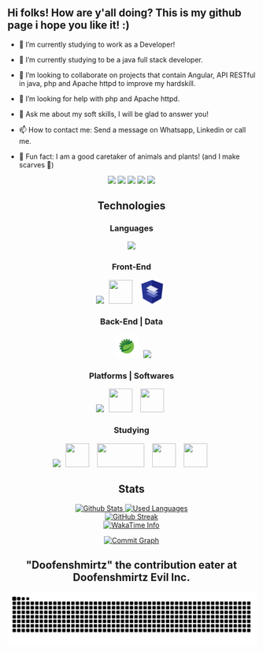 <html>

<body>

 <section>
  <h2>Hi folks! How are y'all doing? This is my github page i hope you like it! :)</h2>
  <ul>
   <li>
    <p>🔭 I’m currently studying to work as a Developer!</p>
   </li>
   <li>
    <p>🌱 I’m currently studying to be a java full stack developer.</p>
   </li>
   <li>
    <p>👯 I’m looking to collaborate on projects that contain Angular, API RESTful in java, php and Apache httpd to improve my hardskill.
    </p>
   </li>
   <li>
    <p>🤔 I’m looking for help with php and Apache httpd.</p>
   </li>
   <li>
    <p>💬 Ask me about my soft skills, I will be glad to answer you!</p>
   </li>
   <li>
    <p>📫 How to contact me: Send a message on Whatsapp, Linkedin or call me.</p>
   </li>
   <li>
    <p>🌾 Fun fact: I am a good caretaker of animals and plants! (and I make scarves 🧣)</p>
   </li>
  </ul>

  <div align="center">
   <a href="https://sinapse.lol/~/whatsapp" target="_blank"><img
     src="https://img.shields.io/badge/WhatsApp-25D366?style=for-the-badge&logo=whatsapp&logoColor=white"
     target="_blank"></a>
   <a href="https://sinapse.lol/~/discord" target="_blank"><img
     src="https://img.shields.io/badge/Discord-7289DA?style=for-the-badge&logo=discord&logoColor=white"
     target="_blank"></a>
   <a href="mailto:Pedro.henrique.contato369@gmail.com"><img
     src="https://img.shields.io/badge/-Gmail-%23333?style=for-the-badge&logo=gmail&logoColor=white"
     target="_blank"></a>
   <a href="https://sinapse.lol/~/linkedin" target="_blank"><img
     src="https://img.shields.io/badge/-LinkedIn-%230077B5?style=for-the-badge&logo=linkedin&logoColor=white"
     target="_blank"></a>
      <a href="https://sinapse.lol/~/wakatime" target="_blank"><img
     src="https://img.shields.io/badge/-Wakatime-white?style=for-the-badge&logo=wakatime&logoColor=black"
     target="_blank"></a>
  </div>

 </section>

 <section align="center">
  <h2> Technologies </h2>

  <section>
   <h3>Languages</h3>
   <img src="https://skillicons.dev/icons?i=html,css,scss,js,ts,java,php,python" />
  </section>

  <section>
   <h3>Front-End</h3>
   <img src="https://skillicons.dev/icons?i=angular,bootstrap" />
   <img style="width: 48px; height: 48px; margin: 0 6px 0 6px;"
    src="https://github.com/ng-bootstrap/ng-bootstrap/blob/master/demo/src/public/img/ngb-logo.svg" />
   <img style="width: 48px; height: 48px; margin: 0 6px 0 6px;"
    src="https://github.com/angular-material-extensions/select-icon/blob/master/assets/angular-material-extensions-logo.png" />
  </section>

  <section>
   <h3>Back-End | Data</h3>
   <img style="width: 48px; height: 48px; margin: 0 6px 0 6px;"
    src="https://github.com/pedroHenrique57/pedroHenrique57/blob/main/assets/img/Spring%20Tools%20Suit%20Logo%20NBG.png" />
   <img src="https://skillicons.dev/icons?i=spring,maven,mysql,postgresql" />
  </section>

  <section>
   <h3>Platforms | Softwares</h3>
   <img src="https://skillicons.dev/icons?i=git,github,firebase,vscode,idea" />
   <img style="width: 48px; height: 48px; margin: 0 6px 0 6px;"
    src="https://cdn.freebiesupply.com/logos/large/2x/eclipse-11-logo-png-transparent.png">
   <img style="width: 48px; height: 48px; margin: 0 6px 0 6px;"
    src="https://upload.wikimedia.org/wikipedia/commons/thumb/3/38/Jupyter_logo.svg/1200px-Jupyter_logo.svg.png" />
  </section>

  <section>
   <h3>Studying</h3>
   <img src="https://skillicons.dev/icons?i=java,python,php,postgresql"/>
   <img style="width: 48px; height: 48px; margin: 0 6px 0 6px;"
    src="https://upload.wikimedia.org/wikipedia/commons/thumb/3/38/Jupyter_logo.svg/1200px-Jupyter_logo.svg.png" />
   <img style="width: 96px; height: 48px; margin: 0 6px 0 6px;"
    src="https://www.apache.org/logos/res/httpd/default.png" />
   <img style="width: 48px; height: 48px; margin: 0 6px 0 6px;"
    src="https://upload.wikimedia.org/wikipedia/commons/2/22/Pandas_mark.svg" />
   <img style="width: 48px; height: 48px; margin: 0 6px 0 6px;"
    src="https://seeklogo.com/images/N/numpy-logo-479C24EC79-seeklogo.com.png" />
  </section>
 </section>

 <section align="center">
  <h2> Stats </h2>
  <a href="https://github.com/anuraghazra/github-readme-stats" title="Go to Source">
   <img height="160px"
    src="https://github-readme-stats.vercel.app/api?username=pedroHenrique57&show_icons=true&rank_icon=github&title_color=f45d01&text_color=eeb902&icon_color=f45d01&bg_color=45,474647,242938&hide_border=true"
    alt="Github Stats"/>
  </a>

  <a href="https://github.com/anuraghazra/github-readme-stats" title="Go to Source">
   <img height="160px"
    src="https://github-readme-stats.vercel.app/api/top-langs/?username=pedroHenrique57&title_color=f45d01&text_color=eeb902&icon_color=f45d01&bg_color=-30,242938,474647&langs_count=10&layout=compact&hide_border=true"
    alt="Used Languages"/>
  </a> <br>

  <a href="https://git.io/streak-stats" title="Go to Source">
   <img
    src="https://github-readme-streak-stats.herokuapp.com?user=pedrohenrique57&hide_border=true&exclude_days=Sun%2CSat&background=242938&ring=EEB902&fire=F45D01&currStreakLabel=97CC04&sideNums=F45D01&sideLabels=97CC04&dates=EEB902&currStreakNum=F45D01&stroke=EB5454"
    alt="GitHub Streak" />
  </a> <br>

   <a href="https://github.com/anuraghazra/github-readme-stats" title="Go to Source">
   <img
    src="https://github-readme-stats.vercel.app/api/wakatime?username=phwakatime&title_color=f45d01&text_color=eeb902&icon_color=f45d01&bg_color=242938&langs_count=10&layout=compact&hide_border=true&v=2"
    alt="WakaTime Info" />
  </a>

  <a href="https://github.com/Ashutosh00710/github-readme-activity-graph" title="Go to Source"><img
    src="https://github-readme-activity-graph.vercel.app/graph?username=pedrohenrique57&bg_color=242938&color=eeb902&line=f45d01&point=ffffff&area=true&hide_border=true"
    alt="Commit Graph"></a>
 </section>

  <section align="center">
  <h2>"Doofenshmirtz" the contribution eater at Doofenshmirtz Evil Inc.</h2>
  <img alt="Snake Contribution eating"
   src="https://github.com/pedroHenrique57/pedroHenrique57/blob/output/github-snake-dark.svg">
 </section>
</body>

</html>
